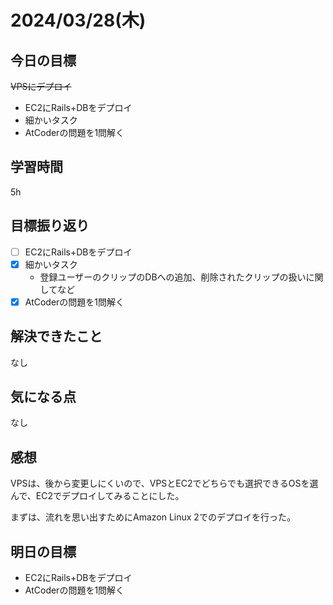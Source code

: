 # 2024/03/28(木)

## 今日の目標
~~VPSにデプロイ~~
* EC2にRails+DBをデプロイ
* 細かいタスク
* AtCoderの問題を1問解く

## 学習時間
5h

## 目標振り返り
* [ ] EC2にRails+DBをデプロイ
* [x] 細かいタスク
  * 登録ユーザーのクリップのDBへの追加、削除されたクリップの扱いに関してなど
* [x] AtCoderの問題を1問解く

## 解決できたこと
なし

## 気になる点
なし

## 感想
VPSは、後から変更しにくいので、VPSとEC2でどちらでも選択できるOSを選んで、EC2でデプロイしてみることにした。

まずは、流れを思い出すためにAmazon Linux 2でのデプロイを行った。

## 明日の目標
* EC2にRails+DBをデプロイ
* AtCoderの問題を1問解く